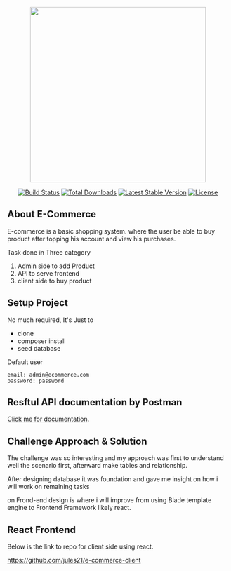 <p align="center"><a href="https://laravel.com" target="_blank"><img src="https://raw.githubusercontent.com/laravel/art/master/logo-lockup/5%20SVG/2%20CMYK/1%20Full%20Color/laravel-logolockup-cmyk-red.svg" width="400"></a></p>

<p align="center">
<a href="https://travis-ci.org/laravel/framework"><img src="https://travis-ci.org/laravel/framework.svg" alt="Build Status"></a>
<a href="https://packagist.org/packages/laravel/framework"><img src="https://img.shields.io/packagist/dt/laravel/framework" alt="Total Downloads"></a>
<a href="https://packagist.org/packages/laravel/framework"><img src="https://img.shields.io/packagist/v/laravel/framework" alt="Latest Stable Version"></a>
<a href="https://packagist.org/packages/laravel/framework"><img src="https://img.shields.io/packagist/l/laravel/framework" alt="License"></a>
</p>

## About E-Commerce

E-commerce is a basic shopping system. where the user be able to buy product 
after topping his account and view his purchases.

Task done in Three category

1. Admin side to add Product
2. API to serve frontend
3. client side to buy product

## Setup Project

No much required, It's Just to 
 - clone
 - composer install
 - seed database

Default user

    email: admin@ecommerce.com  
    password: password

## Resftul API documentation by Postman

 [Click me for documentation](https://documenter.getpostman.com/view/6413036/UyrGCEMF).



## Challenge Approach & Solution

The challenge was so interesting and my approach was first to understand well
the scenario first, afterward make tables and relationship.

After designing database it was foundation and gave me insight on how i will work on remaining tasks

on Frond-end design is where i will improve from using Blade template engine to Frontend Framework likely react.

## React Frontend

Below is the link to repo for client side using react.

 https://github.com/jules21/e-commerce-client  



